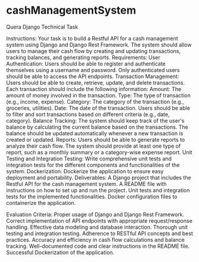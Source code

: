 # cashManagementSystem
Quera Django Technical Task

Instructions:
Your task is to build a Restful API for a cash management system using Django and Django Rest Framework. The system should allow users to manage their cash flow by creating and updating transactions, tracking balances, and generating reports.
Requirements:
User Authentication:
Users should be able to register and authenticate themselves using a username and password.
Only authenticated users should be able to access the API endpoints.
Transaction Management:
Users should be able to create, retrieve, update, and delete transactions.
Each transaction should include the following information:
Amount: The amount of money involved in the transaction.
Type: The type of transaction (e.g., income, expense).
Category: The category of the transaction (e.g., groceries, utilities).
Date: The date of the transaction.
Users should be able to filter and sort transactions based on different criteria (e.g., date, category).
Balance Tracking:
The system should keep track of the user's balance by calculating the current balance based on the transactions.
The balance should be updated automatically whenever a new transaction is created or updated.
Reports:
Users should be able to generate reports to analyze their cash flow.
The system should provide at least one type of report, such as a monthly summary or a category-wise expense report.
Unit Testing and Integration Testing:
Write comprehensive unit tests and integration tests for the different components and functionalities of the system.
Dockerization:
Dockerize the application to ensure easy deployment and portability.
Deliverables:
A Django project that includes the Restful API for the cash management system.
A README file with instructions on how to set up and run the project.
Unit tests and integration tests for the implemented functionalities.
Docker configuration files to containerize the application.


Evaluation Criteria:
Proper usage of Django and Django Rest Framework.
Correct implementation of API endpoints with appropriate request/response handling.
Effective data modeling and database interaction.
Thorough unit testing and integration testing.
Adherence to RESTful API concepts and best practices.
Accuracy and efficiency in cash flow calculations and balance tracking.
Well-documented code and clear instructions in the README file.
Successful Dockerization of the application.
